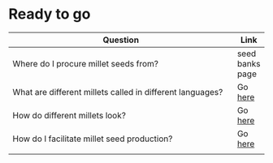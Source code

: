 # Ready to go

<table><thead><tr><th width="572.5">Question</th><th>Link</th></tr></thead><tbody><tr><td>Where do I procure millet seeds from?</td><td>seed banks page</td></tr><tr><td>What are different millets called in different languages?</td><td>Go <a href="https://bioregional-playbooks.gitbook.io/millets/millets/millets-vernacular-names-and-images">here</a></td></tr><tr><td>How do different millets look?</td><td>Go <a href="https://bioregional-playbooks.gitbook.io/millets/millets/millets-vernacular-names-and-images">here</a></td></tr><tr><td>How do I facilitate millet seed production?</td><td>Go <a href="https://bioregional-playbooks.gitbook.io/millets/index/value-chain/seed-production">here</a></td></tr><tr><td></td><td></td></tr></tbody></table>
